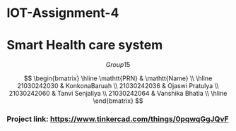 # IOT-Assignment-4
# Smart Health care system
$$
Group 15
$$

$$
\begin{bmatrix}
    \hline
    \mathtt{PRN} & \mathtt{Name} \\
    \hline 
    21030242030 & KonkonaBaruah \\
    21030242036 & Ojaswi Pratulya \\
    21030242060 & Tanvi Senjaliya \\
    21030242064 & Vanshika Bhatia \\
    \hline
\end{bmatrix}
$$

### Project link: https://www.tinkercad.com/things/0pqwqGgJQvF
